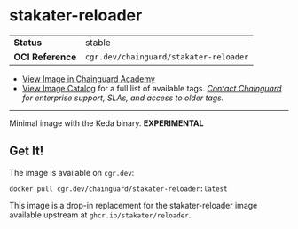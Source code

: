 <!--monopod:start-->
# stakater-reloader
| | |
| - | - |
| **Status** | stable |
| **OCI Reference** | `cgr.dev/chainguard/stakater-reloader` |


* [View Image in Chainguard Academy](https://edu.chainguard.dev/chainguard/chainguard-images/reference/stakater-reloader/overview/)
* [View Image Catalog](https://console.enforce.dev/images/catalog) for a full list of available tags.
*[Contact Chainguard](https://www.chainguard.dev/chainguard-images) for enterprise support, SLAs, and access to older tags.*

---
<!--monopod:end-->

Minimal image with the Keda binary. **EXPERIMENTAL**

## Get It!

The image is available on `cgr.dev`:

```
docker pull cgr.dev/chainguard/stakater-reloader:latest
```

This image is a drop-in replacement for the stakater-reloader image available upstream at `ghcr.io/stakater/reloader`.
